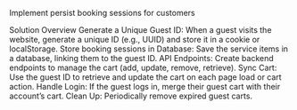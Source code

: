 Implement persist booking sessions for customers

Solution Overview
Generate a Unique Guest ID: When a guest visits the website, generate a unique ID (e.g., UUID) and store it in a cookie or localStorage.
Store booking sessions in Database: Save the service items in a database, linking them to the guest ID.
API Endpoints: Create backend endpoints to manage the cart (add, update, remove, retrieve).
Sync Cart: Use the guest ID to retrieve and update the cart on each page load or cart action.
Handle Login: If the guest logs in, merge their guest cart with their account’s cart.
Clean Up: Periodically remove expired guest carts.
